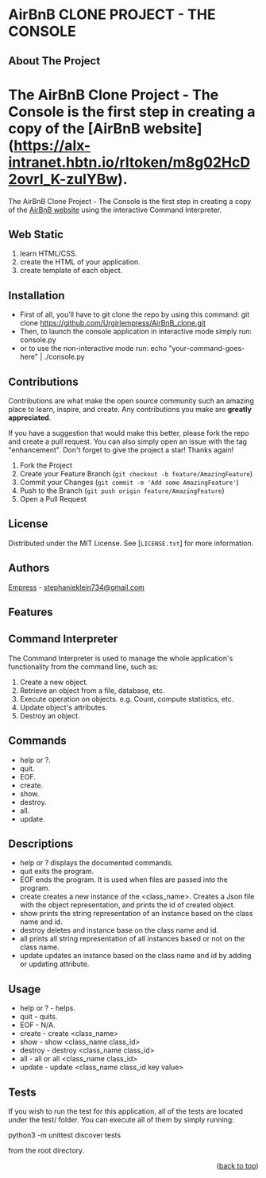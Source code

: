 # AirBnB CLONE PROJECT - THE CONSOLE


<!-- PROJECT SHIELDS -->
<!--
*** I'm using markdown "reference style" links for readability.
*** Reference links are enclosed in brackets [ ] instead of parentheses ( ).
*** See the bottom of this document for the declaration of the reference variables
*** for contributors-url, forks-url, etc. This is an optional, concise syntax you may use.
*** https://www.markdownguide.org/basic-syntax/#reference-style-links
-->



<!-- ABOUT THE PROJECT -->
## About The Project

The AirBnB Clone Project - The Console is the first step in creating a copy of the [AirBnB website]
(https://alx-intranet.hbtn.io/rltoken/m8g02HcD2ovrl_K-zulYBw).
=======
The AirBnB Clone Project - The Console is the first step in creating a copy of the [AirBnB website](https://alx-intranet.hbtn.io/rltoken/m8g02HcD2ovrl_K-zulYBw/) using the interactive Command Interpreter.



<!-- WEB STATIC -->
## Web Static

1. learn HTML/CSS.
2. create the HTML of your application.
3. create template of each object.

<!-- INSTALLATION -->
## Installation

* First of all, you'll have to git clone the repo by using this command: git clone https://github.com/Urgirlempress/AirBnB_clone.git
* Then, to launch the console application in interactive mode simply run: console.py
* or to use the non-interactive mode run: echo "your-command-goes-here" | ./console.py



<!-- CONTRIBUTIONS -->
## Contributions

Contributions are what make the open source community such an amazing place to learn, inspire, and create. Any contributions you make are **greatly appreciated**.

If you have a suggestion that would make this better, please fork the repo and create a pull request. You can also simply open an issue with the tag "enhancement".
Don't forget to give the project a star! Thanks again!

1. Fork the Project
2. Create your Feature Branch (`git checkout -b feature/AmazingFeature`)
3. Commit your Changes (`git commit -m 'Add some AmazingFeature'`)
4. Push to the Branch (`git push origin feature/AmazingFeature`)
5. Open a Pull Request



<!-- LICENSE -->
## License

Distributed under the MIT License. See [`LICENSE.txt`] for more information.



<!-- AUTHORS -->
## Authors

[Empress](https://twitter.com/Emp_Ress) - stephanieklein734@gmail.com


<!-- FEATURES -->
## Features

## Command Interpreter

The Command Interpreter is used to manage the whole application's functionality from the command line, such as:

1. Create a new object.
2. Retrieve an object from a file, database, etc.
3. Execute operation on objects. e.g. Count, compute statistics, etc.
4. Update object's attributes.
5. Destroy an object.


<!-- COMMANDS -->
## Commands

* help or ?.
* quit.
* EOF.
* create.
* show.
* destroy.
* all.
* update.

<!-- DESCRIPTIONS -->
## Descriptions

* help or ? displays the documented commands.
* quit exits the program.
* EOF ends the program. It is used when files are passed into the program.
* create creates a new instance of the <class_name>. Creates a Json file with the object representation, and prints the id of created object.
* show prints the string representation of an instance based on the class name and id.
* destroy deletes and instance base on the class name and id.
* all prints all string representation of all instances based or not on the class name.
* update updates an instance based on the class name and id by adding or updating attribute.

<!-- USAGE -->
## Usage

* help or ? - helps.
* quit - quits.
* EOF - N/A.
* create - create <class_name>
* show - show <class_name class_id>
* destroy - destroy <class_name class_id>
* all - all or all <class_name class_id>
* update - update <class_name class_id key value>

<!-- TESTS -->
## Tests

If you wish to run the test for this application, all of the tests are located under the test/ folder. You can execute all of them by simply running:

python3 -m unittest discover tests

from the root directory.

<p align="right">(<a href="#readme-top">back to top</a>)</p>
